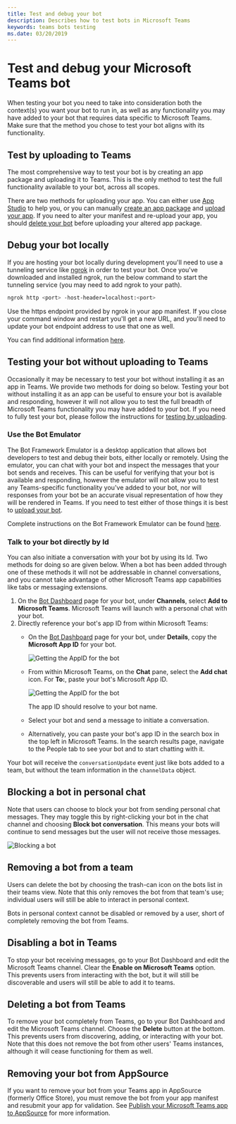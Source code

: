 ```yaml
---
title: Test and debug your bot
description: Describes how to test bots in Microsoft Teams
keywords: teams bots testing
ms.date: 03/20/2019
---
```

# Test and debug your Microsoft Teams bot

When testing your bot you need to take into consideration both the context(s) you want your bot to run in, as well as any functionality you may have added to your bot that requires data specific to Microsoft Teams. Make sure that the method you chose to test your bot aligns with its functionality.

## Test by uploading to Teams

The most comprehensive way to test your bot is by creating an app package and uploading it to Teams. This is the only method to test the full functionality available to your bot, across all scopes.

There are two methods for uploading your app. You can either use [App Studio](~/get-started/get-started-app-studio.md) to help you, or you can manually [create an app package](~/concepts/apps/apps-package.md) and [upload your app](~/concepts/apps/apps-upload.md). If you need to alter your manifest and re-upload your app, you should [delete your bot](#deleting-a-bot-from-teams) before uploading your altered app package.

## Debug your bot locally

If you are hosting your bot locally during development you'll need to use a tunneling service like [ngrok](https://ngrok.com/) in order to test your bot. Once you've downloaded and installed ngrok, run the below command to start the tunneling service (you may need to add ngrok to your path).

```bash
ngrok http <port> -host-header=localhost:<port>
```

Use the https endpoint provided by ngrok in your app manifest. If you close your command window and restart you'll get a new URL, and you'll need to update your bot endpoint address to use that one as well.

You can find additional information [here](~/resources/general/debug.md#locally-hosted).

## Testing your bot without uploading to Teams

Occasionally it may be necessary to test your bot without installing it as an app in Teams. We provide two methods for doing so below. Testing your bot without installing it as an app can be useful to ensure your bot is available and responding, however it will not allow you to test the full breadth of Microsoft Teams functionality you may have added to your bot. If you need to fully test your bot, please follow the instructions for [testing by uploading](#test-by-uploading-to-teams).

### Use the Bot Emulator

The Bot Framework Emulator is a desktop application that allows bot developers to test and debug their bots, either locally or remotely. Using the emulator, you can chat with your bot and inspect the messages that your bot sends and receives. This can be useful for verifying that your bot is available and responding, however the emulator will not allow you to test any Teams-specific functionality you've added to your bot, nor will responses from your bot be an accurate visual representation of how they will be rendered in Teams. If you need to test either of those things it is best to [upload your bot](#test-by-uploading-to-teams).

Complete instructions on the Bot Framework Emulator can be found [here](/azure/bot-service/bot-service-debug-emulator?view=azure-bot-service-4.0).

### Talk to your bot directly by Id

You can also initiate a conversation with your bot by using its Id. Two methods for doing so are given below. When a bot has been added through one of these methods it will not be addressable in channel conversations, and you cannot take advantage of other Microsoft Teams app capabilities like tabs or messaging extensions.

1. On the [Bot Dashboard](https://dev.botframework.com/bots) page for your bot, under **Channels**, select **Add to Microsoft Teams**. Microsoft Teams will launch with a personal chat with your bot.
2. Directly reference your bot's app ID from within Microsoft Teams:
   * On the [Bot Dashboard](https://dev.botframework.com/bots) page for your bot, under **Details**, copy the **Microsoft App ID** for your bot.
  
     ![Getting the AppID for the bot](~/assets/images/bots_appid_botframework.png)
  
   * From within Microsoft Teams, on the **Chat** pane, select the **Add chat** icon. For **To:**, paste your bot's Microsoft App ID.
  
     ![Getting the AppID for the bot](~/assets/images/bots_uploading.png)

     The app ID should resolve to your bot name.

   * Select your bot and send a message to initiate a conversation.
   * Alternatively, you can paste your bot's app ID in the search box in the top left in Microsoft Teams. In the search results page, navigate to the People tab to see your bot and to start chatting with it.

Your bot will receive the `conversationUpdate` event just like bots added to a team, but without the team information in the `channelData` object.

## Blocking a bot in personal chat

Note that users can choose to block your bot from sending personal chat messages. They may toggle this by right-clicking your bot in the chat channel and choosing **Block bot conversation**. This means your bots will continue to send messages but the user will not receive those messages.

![Blocking a bot](~/assets/images/bots/botdisable.png)

## Removing a bot from a team

Users can delete the bot by choosing the trash-can icon on the bots list in their teams view. Note that this only removes the bot from that team's use; individual users will still be able to interact in personal context.

Bots in personal context cannot be disabled or removed by a user, short of completely removing the bot from Teams.

## Disabling a bot in Teams

To stop your bot receiving messages, go to your Bot Dashboard and edit the Microsoft Teams channel. Clear the **Enable on Microsoft Teams** option. This prevents users from interacting with the bot, but it will still be discoverable and users will still be able to add it to teams.

## Deleting a bot from Teams

To remove your bot completely from Teams, go to your Bot Dashboard and edit the Microsoft Teams channel. Choose the **Delete** button at the bottom. This prevents users from discovering, adding, or interacting with your bot. Note that this does not remove the bot from other users' Teams instances, although it will cease functioning for them as well.

## Removing your bot from AppSource

If you want to remove your bot from your Teams app in AppSource (formerly Office Store), you must remove the bot from your app manifest and resubmit your app for validation. See [Publish your Microsoft Teams app to AppSource](~/publishing/apps-publish.md) for more information.
